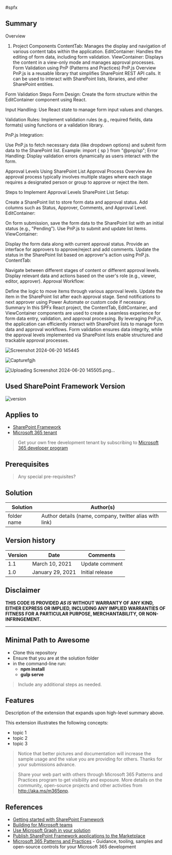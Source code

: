 #spfx

## Summary

Overview
1. Project Components
ContentTab: Manages the display and navigation of various content tabs within the application.
EditContainer: Handles the editing of form data, including form validation.
ViewContainer: Displays the content in a view-only mode and manages approval processes.
Form Validation using PnP (Patterns and Practices)
PnP.js Overview
PnP.js is a reusable library that simplifies SharePoint REST API calls. It can be used to interact with SharePoint lists, libraries, and other SharePoint entities.

Form Validation Steps
Form Design: Create the form structure within the EditContainer component using React.

Input Handling: Use React state to manage form input values and changes.

Validation Rules: Implement validation rules (e.g., required fields, data formats) using functions or a validation library.

PnP.js Integration:

Use PnP.js to fetch necessary data (like dropdown options) and submit form data to the SharePoint list.
Example: import { sp } from "@pnp/sp";
Error Handling: Display validation errors dynamically as users interact with the form.

Approval Levels Using SharePoint List
Approval Process Overview
An approval process typically involves multiple stages where each stage requires a designated person or group to approve or reject the item.

Steps to Implement Approval Levels
SharePoint List Setup:

Create a SharePoint list to store form data and approval status.
Add columns such as Status, Approver, Comments, and Approval Level.
EditContainer:

On form submission, save the form data to the SharePoint list with an initial status (e.g., "Pending").
Use PnP.js to submit and update list items.
ViewContainer:

Display the form data along with current approval status.
Provide an interface for approvers to approve/reject and add comments.
Update the status in the SharePoint list based on approver's action using PnP.js.
ContentTab:

Navigate between different stages of content or different approval levels.
Display relevant data and actions based on the user's role (e.g., viewer, editor, approver).
Approval Workflow:

Define the logic to move items through various approval levels.
Update the item in the SharePoint list after each approval stage.
Send notifications to next approver using Power Automate or custom code if necessary.
Summary
In this SPFx React project, the ContentTab, EditContainer, and ViewContainer components are used to create a seamless experience for form data entry, validation, and approval processing. By leveraging PnP.js, the application can efficiently interact with SharePoint lists to manage form data and approval workflows. Form validation ensures data integrity, while the approval levels implemented via SharePoint lists enable structured and trackable approval processes.


![Screenshot 2024-06-20 145445](https://github.com/Karthiraj7/FormValidation/assets/108760004/24261f29-923d-488c-b45e-ab36718e8547)

![Capturefgjh](https://github.com/Karthiraj7/FormValidation/assets/108760004/58eac61e-6e6a-4291-8ed7-550e8d1b9ede)

![Uploading Screenshot 2024-06-20 145505.png…]()




## Used SharePoint Framework Version

![version](https://img.shields.io/badge/version-1.18.2-green.svg)

## Applies to

- [SharePoint Framework](https://aka.ms/spfx)
- [Microsoft 365 tenant](https://docs.microsoft.com/en-us/sharepoint/dev/spfx/set-up-your-developer-tenant)

> Get your own free development tenant by subscribing to [Microsoft 365 developer program](http://aka.ms/o365devprogram)

## Prerequisites

> Any special pre-requisites?

## Solution

| Solution    | Author(s)                                               |
| ----------- | ------------------------------------------------------- |
| folder name | Author details (name, company, twitter alias with link) |

## Version history

| Version | Date             | Comments        |
| ------- | ---------------- | --------------- |
| 1.1     | March 10, 2021   | Update comment  |
| 1.0     | January 29, 2021 | Initial release |

## Disclaimer

**THIS CODE IS PROVIDED _AS IS_ WITHOUT WARRANTY OF ANY KIND, EITHER EXPRESS OR IMPLIED, INCLUDING ANY IMPLIED WARRANTIES OF FITNESS FOR A PARTICULAR PURPOSE, MERCHANTABILITY, OR NON-INFRINGEMENT.**

---

## Minimal Path to Awesome

- Clone this repository
- Ensure that you are at the solution folder
- in the command-line run:
  - **npm install**
  - **gulp serve**

> Include any additional steps as needed.

## Features

Description of the extension that expands upon high-level summary above.

This extension illustrates the following concepts:

- topic 1
- topic 2
- topic 3

> Notice that better pictures and documentation will increase the sample usage and the value you are providing for others. Thanks for your submissions advance.

> Share your web part with others through Microsoft 365 Patterns and Practices program to get visibility and exposure. More details on the community, open-source projects and other activities from http://aka.ms/m365pnp.

## References

- [Getting started with SharePoint Framework](https://docs.microsoft.com/en-us/sharepoint/dev/spfx/set-up-your-developer-tenant)
- [Building for Microsoft teams](https://docs.microsoft.com/en-us/sharepoint/dev/spfx/build-for-teams-overview)
- [Use Microsoft Graph in your solution](https://docs.microsoft.com/en-us/sharepoint/dev/spfx/web-parts/get-started/using-microsoft-graph-apis)
- [Publish SharePoint Framework applications to the Marketplace](https://docs.microsoft.com/en-us/sharepoint/dev/spfx/publish-to-marketplace-overview)
- [Microsoft 365 Patterns and Practices](https://aka.ms/m365pnp) - Guidance, tooling, samples and open-source controls for your Microsoft 365 development
